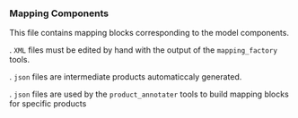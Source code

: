 ### Mapping Components

This file contains mapping blocks corresponding to the model components.

. `XML` files must be edited by hand with the output of the `mapping_factory` tools.

. `json` files are intermediate products automaticcaly generated.

. `json` files are used by the `product_annotater` tools to build mapping blocks for specific products

